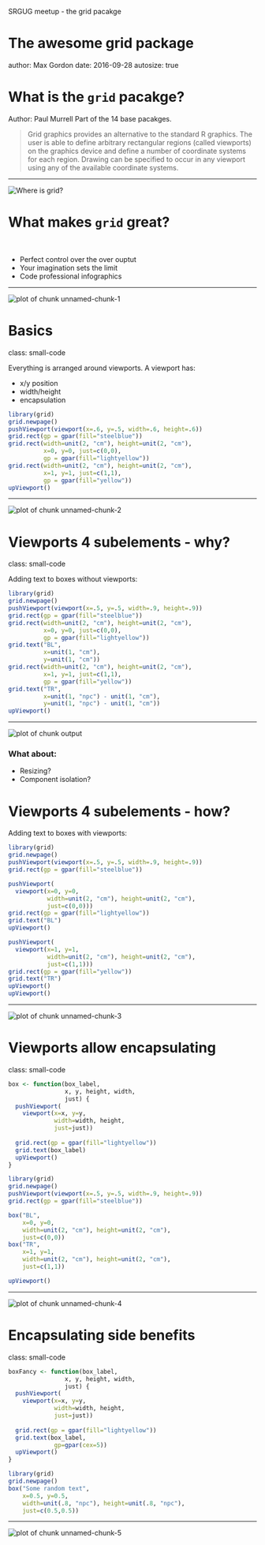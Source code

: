 SRGUG meetup - the grid pacakge

The awesome grid package
========================================================
author: Max Gordon
date: 2016-09-28
autosize: true
<style>
.small-code pre code {
  font-size: 1em;
}
</style>

What is the `grid` pacakge?
========================================================



Author: Paul Murrell
Part of the 14 base pacakges.

> Grid graphics provides an alternative to the standard R graphics. The user is able to define arbitrary rectangular regions (called viewports) on the graphics device and define a number of coordinate systems for each region. Drawing can be specified to occur in any viewport using any of the available coordinate systems.

***

![Where is grid?](imgs/grid-pkgs.svg)


What makes `grid` great?
========================================================

&nbsp;

- Perfect control over the over ouptut
- Your imagination sets the limit
- Code professional infographics

***

![plot of chunk unnamed-chunk-1](SRUG-meetup-figure/unnamed-chunk-1-1.png)

Basics
========================================================
class: small-code

Everything is arranged around viewports. A viewport has:

- x/y position
- width/height
- encapsulation


```r
library(grid)
grid.newpage()
pushViewport(viewport(x=.6, y=.5, width=.6, height=.6))
grid.rect(gp = gpar(fill="steelblue"))
grid.rect(width=unit(2, "cm"), height=unit(2, "cm"), 
          x=0, y=0, just=c(0,0),
          gp = gpar(fill="lightyellow"))
grid.rect(width=unit(2, "cm"), height=unit(2, "cm"), 
          x=1, y=1, just=c(1,1),
          gp = gpar(fill="yellow"))
upViewport()
```

*** 

![plot of chunk unnamed-chunk-2](SRUG-meetup-figure/unnamed-chunk-2-1.png)


Viewports 4 subelements - why?
========================================================
class: small-code

Adding text to boxes without viewports:


```r
library(grid)
grid.newpage()
pushViewport(viewport(x=.5, y=.5, width=.9, height=.9))
grid.rect(gp = gpar(fill="steelblue"))
grid.rect(width=unit(2, "cm"), height=unit(2, "cm"), 
          x=0, y=0, just=c(0,0),
          gp = gpar(fill="lightyellow"))
grid.text("BL", 
          x=unit(1, "cm"), 
          y=unit(1, "cm"))
grid.rect(width=unit(2, "cm"), height=unit(2, "cm"), 
          x=1, y=1, just=c(1,1),
          gp = gpar(fill="yellow"))
grid.text("TR", 
          x=unit(1, "npc") - unit(1, "cm"), 
          y=unit(1, "npc") - unit(1, "cm"))
upViewport()
```

***

![plot of chunk output](SRUG-meetup-figure/output-1.png)

### What about:

* Resizing?
* Component isolation?

Viewports 4 subelements - how?
========================================================

Adding text to boxes with viewports:


```r
library(grid)
grid.newpage()
pushViewport(viewport(x=.5, y=.5, width=.9, height=.9))
grid.rect(gp = gpar(fill="steelblue"))

pushViewport(
  viewport(x=0, y=0, 
           width=unit(2, "cm"), height=unit(2, "cm"),
           just=c(0,0)))
grid.rect(gp = gpar(fill="lightyellow"))
grid.text("BL")
upViewport()

pushViewport(
  viewport(x=1, y=1, 
           width=unit(2, "cm"), height=unit(2, "cm"),
           just=c(1,1)))
grid.rect(gp = gpar(fill="yellow"))
grid.text("TR")
upViewport()
upViewport()
```

***

![plot of chunk unnamed-chunk-3](SRUG-meetup-figure/unnamed-chunk-3-1.png)

Viewports allow encapsulating
========================================================
class: small-code


```r
box <- function(box_label,
                x, y, height, width,
                just) {
  pushViewport(
    viewport(x=x, y=y, 
             width=width, height,
             just=just))
  
  grid.rect(gp = gpar(fill="lightyellow"))
  grid.text(box_label)
  upViewport()
}

library(grid)
grid.newpage()
pushViewport(viewport(x=.5, y=.5, width=.9, height=.9))
grid.rect(gp = gpar(fill="steelblue"))

box("BL",
    x=0, y=0, 
    width=unit(2, "cm"), height=unit(2, "cm"),
    just=c(0,0))
box("TR",
    x=1, y=1, 
    width=unit(2, "cm"), height=unit(2, "cm"),
    just=c(1,1))

upViewport()
```

***

![plot of chunk unnamed-chunk-4](SRUG-meetup-figure/unnamed-chunk-4-1.png)


Encapsulating side benefits
========================================================
class: small-code


```r
boxFancy <- function(box_label,
                x, y, height, width,
                just) {
  pushViewport(
    viewport(x=x, y=y, 
             width=width, height,
             just=just))
  
  grid.rect(gp = gpar(fill="lightyellow"))
  grid.text(box_label,
             gp=gpar(cex=5))
  upViewport()
}

library(grid)
grid.newpage()
box("Some random text",
    x=0.5, y=0.5, 
    width=unit(.8, "npc"), height=unit(.8, "npc"),
    just=c(0.5,0.5))
```

***

![plot of chunk unnamed-chunk-5](SRUG-meetup-figure/unnamed-chunk-5-1.png)
